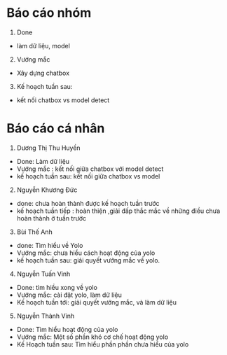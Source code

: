 # Báo cáo nhóm

1. Done
* làm dữ liệu, model
2. Vướng mắc
* Xây dựng chatbox
3. Kế hoạch tuần sau:
* kết nối chatbox vs model detect

# Báo cáo cá nhân

1. Dương Thị Thu Huyền
* Done: Làm dữ liệu
* Vướng mắc : kết nối giữa chatbox với model detect
* kế hoạch tuần sau: kết nối giữa chatbox vs model

2. Nguyễn Khương Đức
* done: chưa hoàn thành được kế hoạch tuần trước
* kế hoạch tuần tiếp : hoàn thiện ,giải đấp thắc mắc về những điều chưa hoàn thành ở tuần trước

3. Bùi Thế Anh
* done: Tìm hiểu về Yolo
* Vướng mắc: chưa hiểu cách hoạt động của yolo
* kế hoạch tuần sau: giải quyết vướng mắc về yolo.

4. Nguyễn Tuấn Vinh
* Done: tìm hiều xong về yolo
* Vướng mắc: cài đặt yolo, làm dữ liệu
* Kế hoạch tuần tới: giải quyết vướng mắc, và làm dữ liệu

5. Nguyễn Thành Vinh
- Done: Tìm hiểu hoạt động của yolo
- Vướng mắc: Một số phần khó cơ chế hoạt động yolo
- Kế Hoạch tuần sau: Tìm hiểu phần phần chưa hiểu của yolo
